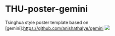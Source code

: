 # THU-poster-gemini
Tsinghua style poster template based on [gemini]:https://github.com/anishathalye/gemini
<img src="https://raw.githubusercontent.com/easonyang1996/assets/master/THU-poster-gemini/poster.png">

